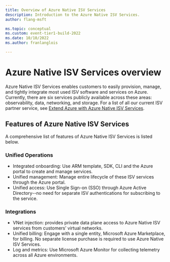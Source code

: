 ```yaml
---
title: Overview of Azure Native ISV Services
description: Introduction to the Azure Native ISV Services.
author: flang-msft

ms.topic: conceptual
ms.custom: event-tier1-build-2022
ms.date: 10/10/2022
ms.author: franlanglois

---
```


# Azure Native ISV Services overview

Azure Native ISV Services enables customers to easily provision, manage, and tightly integrate most used ISV software and services on Azure. Currently, there are six services publicly available across these areas: observability, data, networking, and storage. For a list of all our current ISV partner service, see [Extend Azure with Azure Native ISV Services](partners.md).

## Features of Azure Native ISV Services

A comprehensive list of features of Azure Native ISV Services is listed below.

### Unified Operations

- Integrated onboarding: Use ARM template, SDK, CLI and the Azure portal to create and manage services.
- Unified management: Manage entire lifecycle of these ISV services through the Azure portal.
- Unified access: Use Single Sign-on (SSO) through Azure Active Directory--no need for separate ISV authentications for subscribing to the service.

### Integrations

- VNet injection: provides private data plane access to Azure Native ISV services from customers’ virtual networks.
- Unified billing: Engage with a single entity, Microsoft Azure Marketplace, for billing. No separate license purchase is required to use Azure Native ISV Services.
- Log and metrics: Use Microsoft Azure Monitor for collecting telemetry across all Azure environments.
